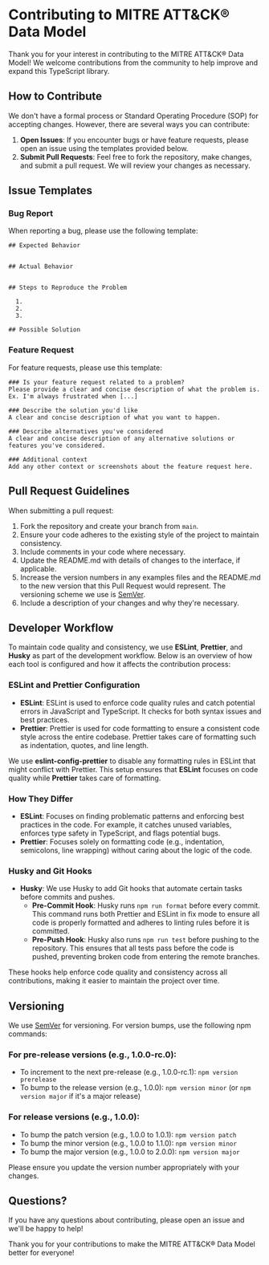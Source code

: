 # Contributing to MITRE ATT&CK® Data Model

Thank you for your interest in contributing to the MITRE ATT&CK® Data Model! We welcome contributions from the community to help improve and expand this TypeScript library.

## How to Contribute

We don't have a formal process or Standard Operating Procedure (SOP) for accepting changes. However, there are several ways you can contribute:

1. **Open Issues**: If you encounter bugs or have feature requests, please open an issue using the templates provided below.
2. **Submit Pull Requests**: Feel free to fork the repository, make changes, and submit a pull request. We will review your changes as necessary.

## Issue Templates

### Bug Report

When reporting a bug, please use the following template:

```
## Expected Behavior


## Actual Behavior


## Steps to Reproduce the Problem

  1.
  2.
  3.

## Possible Solution

```

### Feature Request

For feature requests, please use this template:

```
### Is your feature request related to a problem?
Please provide a clear and concise description of what the problem is. Ex. I'm always frustrated when [...]

### Describe the solution you'd like
A clear and concise description of what you want to happen.

### Describe alternatives you've considered
A clear and concise description of any alternative solutions or features you've considered.

### Additional context
Add any other context or screenshots about the feature request here.
```

## Pull Request Guidelines

When submitting a pull request:

1. Fork the repository and create your branch from `main`.
2. Ensure your code adheres to the existing style of the project to maintain consistency.
3. Include comments in your code where necessary.
4. Update the README.md with details of changes to the interface, if applicable.
5. Increase the version numbers in any examples files and the README.md to the new version that this Pull Request would represent. The versioning scheme we use is [SemVer](http://semver.org/).
6. Include a description of your changes and why they're necessary.

## Developer Workflow

To maintain code quality and consistency, we use **ESLint**, **Prettier**, and **Husky** as part of the development workflow. Below is an overview of how each tool is configured and how it affects the contribution process:

### ESLint and Prettier Configuration

- **ESLint**: ESLint is used to enforce code quality rules and catch potential errors in JavaScript and TypeScript. It checks for both syntax issues and best practices.
- **Prettier**: Prettier is used for code formatting to ensure a consistent code style across the entire codebase. Prettier takes care of formatting such as indentation, quotes, and line length.

We use **eslint-config-prettier** to disable any formatting rules in ESLint that might conflict with Prettier. This setup ensures that **ESLint** focuses on code quality while **Prettier** takes care of formatting.

### How They Differ
- **ESLint**: Focuses on finding problematic patterns and enforcing best practices in the code. For example, it catches unused variables, enforces type safety in TypeScript, and flags potential bugs.
- **Prettier**: Focuses solely on formatting code (e.g., indentation, semicolons, line wrapping) without caring about the logic of the code.

### Husky and Git Hooks

- **Husky**: We use Husky to add Git hooks that automate certain tasks before commits and pushes.
  - **Pre-Commit Hook**: Husky runs `npm run format` before every commit. This command runs both Prettier and ESLint in fix mode to ensure all code is properly formatted and adheres to linting rules before it is committed.
  - **Pre-Push Hook**: Husky also runs `npm run test` before pushing to the repository. This ensures that all tests pass before the code is pushed, preventing broken code from entering the remote branches.

These hooks help enforce code quality and consistency across all contributions, making it easier to maintain the project over time.

## Versioning

We use [SemVer](http://semver.org/) for versioning. For version bumps, use the following npm commands:

### For pre-release versions (e.g., 1.0.0-rc.0):
- To increment to the next pre-release (e.g., 1.0.0-rc.1): `npm version prerelease`
- To bump to the release version (e.g., 1.0.0): `npm version minor` (or `npm version major` if it's a major release)

### For release versions (e.g., 1.0.0):
- To bump the patch version (e.g., 1.0.0 to 1.0.1): `npm version patch`
- To bump the minor version (e.g., 1.0.0 to 1.1.0): `npm version minor`
- To bump the major version (e.g., 1.0.0 to 2.0.0): `npm version major`

Please ensure you update the version number appropriately with your changes.

## Questions?

If you have any questions about contributing, please open an issue and we'll be happy to help!

Thank you for your contributions to make the MITRE ATT&CK® Data Model better for everyone!